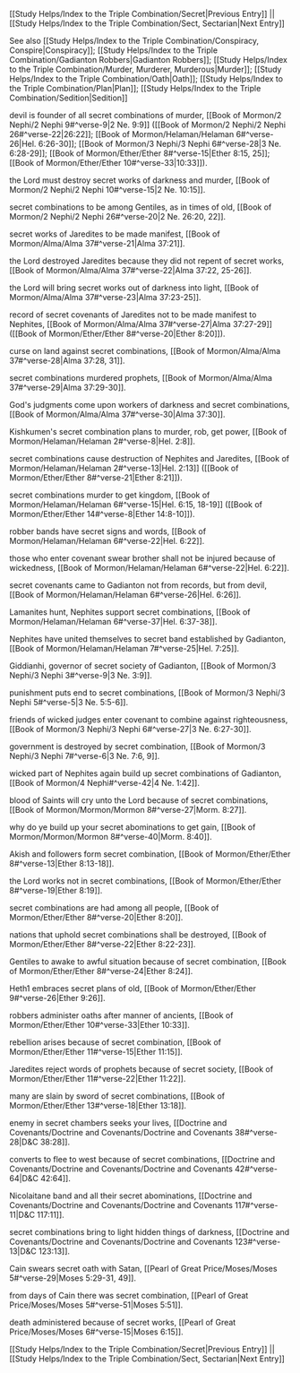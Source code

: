 [[Study Helps/Index to the Triple Combination/Secret|Previous Entry]]  ||  [[Study Helps/Index to the Triple Combination/Sect, Sectarian|Next Entry]]

 See also [[Study Helps/Index to the Triple Combination/Conspiracy, Conspire|Conspiracy]]; [[Study Helps/Index to the Triple Combination/Gadianton Robbers|Gadianton Robbers]]; [[Study Helps/Index to the Triple Combination/Murder, Murderer, Murderous|Murder]]; [[Study Helps/Index to the Triple Combination/Oath|Oath]]; [[Study Helps/Index to the Triple Combination/Plan|Plan]]; [[Study Helps/Index to the Triple Combination/Sedition|Sedition]]

 devil is founder of all secret combinations of murder, [[Book of Mormon/2 Nephi/2 Nephi 9#^verse-9|2 Ne. 9:9]] ([[Book of Mormon/2 Nephi/2 Nephi 26#^verse-22|26:22]]; [[Book of Mormon/Helaman/Helaman 6#^verse-26|Hel. 6:26-30]]; [[Book of Mormon/3 Nephi/3 Nephi 6#^verse-28|3 Ne. 6:28-29]]; [[Book of Mormon/Ether/Ether 8#^verse-15|Ether 8:15, 25]]; [[Book of Mormon/Ether/Ether 10#^verse-33|10:33]]).

 the Lord must destroy secret works of darkness and murder, [[Book of Mormon/2 Nephi/2 Nephi 10#^verse-15|2 Ne. 10:15]].

 secret combinations to be among Gentiles, as in times of old, [[Book of Mormon/2 Nephi/2 Nephi 26#^verse-20|2 Ne. 26:20, 22]].

 secret works of Jaredites to be made manifest, [[Book of Mormon/Alma/Alma 37#^verse-21|Alma 37:21]].

 the Lord destroyed Jaredites because they did not repent of secret works, [[Book of Mormon/Alma/Alma 37#^verse-22|Alma 37:22, 25-26]].

 the Lord will bring secret works out of darkness into light, [[Book of Mormon/Alma/Alma 37#^verse-23|Alma 37:23-25]].

 record of secret covenants of Jaredites not to be made manifest to Nephites, [[Book of Mormon/Alma/Alma 37#^verse-27|Alma 37:27-29]] ([[Book of Mormon/Ether/Ether 8#^verse-20|Ether 8:20]]).

 curse on land against secret combinations, [[Book of Mormon/Alma/Alma 37#^verse-28|Alma 37:28, 31]].

 secret combinations murdered prophets, [[Book of Mormon/Alma/Alma 37#^verse-29|Alma 37:29-30]].

 God's judgments come upon workers of darkness and secret combinations, [[Book of Mormon/Alma/Alma 37#^verse-30|Alma 37:30]].

 Kishkumen's secret combination plans to murder, rob, get power, [[Book of Mormon/Helaman/Helaman 2#^verse-8|Hel. 2:8]].

 secret combinations cause destruction of Nephites and Jaredites, [[Book of Mormon/Helaman/Helaman 2#^verse-13|Hel. 2:13]] ([[Book of Mormon/Ether/Ether 8#^verse-21|Ether 8:21]]).

 secret combinations murder to get kingdom, [[Book of Mormon/Helaman/Helaman 6#^verse-15|Hel. 6:15, 18-19]] ([[Book of Mormon/Ether/Ether 14#^verse-8|Ether 14:8-10]]).

 robber bands have secret signs and words, [[Book of Mormon/Helaman/Helaman 6#^verse-22|Hel. 6:22]].

 those who enter covenant swear brother shall not be injured because of wickedness, [[Book of Mormon/Helaman/Helaman 6#^verse-22|Hel. 6:22]].

 secret covenants came to Gadianton not from records, but from devil, [[Book of Mormon/Helaman/Helaman 6#^verse-26|Hel. 6:26]].

 Lamanites hunt, Nephites support secret combinations, [[Book of Mormon/Helaman/Helaman 6#^verse-37|Hel. 6:37-38]].

 Nephites have united themselves to secret band established by Gadianton, [[Book of Mormon/Helaman/Helaman 7#^verse-25|Hel. 7:25]].

 Giddianhi, governor of secret society of Gadianton, [[Book of Mormon/3 Nephi/3 Nephi 3#^verse-9|3 Ne. 3:9]].

 punishment puts end to secret combinations, [[Book of Mormon/3 Nephi/3 Nephi 5#^verse-5|3 Ne. 5:5-6]].

 friends of wicked judges enter covenant to combine against righteousness, [[Book of Mormon/3 Nephi/3 Nephi 6#^verse-27|3 Ne. 6:27-30]].

 government is destroyed by secret combination, [[Book of Mormon/3 Nephi/3 Nephi 7#^verse-6|3 Ne. 7:6, 9]].

 wicked part of Nephites again build up secret combinations of Gadianton, [[Book of Mormon/4 Nephi#^verse-42|4 Ne. 1:42]].

 blood of Saints will cry unto the Lord because of secret combinations, [[Book of Mormon/Mormon/Mormon 8#^verse-27|Morm. 8:27]].

 why do ye build up your secret abominations to get gain, [[Book of Mormon/Mormon/Mormon 8#^verse-40|Morm. 8:40]].

 Akish and followers form secret combination, [[Book of Mormon/Ether/Ether 8#^verse-13|Ether 8:13-18]].

 the Lord works not in secret combinations, [[Book of Mormon/Ether/Ether 8#^verse-19|Ether 8:19]].

 secret combinations are had among all people, [[Book of Mormon/Ether/Ether 8#^verse-20|Ether 8:20]].

 nations that uphold secret combinations shall be destroyed, [[Book of Mormon/Ether/Ether 8#^verse-22|Ether 8:22-23]].

 Gentiles to awake to awful situation because of secret combination, [[Book of Mormon/Ether/Ether 8#^verse-24|Ether 8:24]].

 Heth1 embraces secret plans of old, [[Book of Mormon/Ether/Ether 9#^verse-26|Ether 9:26]].

 robbers administer oaths after manner of ancients, [[Book of Mormon/Ether/Ether 10#^verse-33|Ether 10:33]].

 rebellion arises because of secret combination, [[Book of Mormon/Ether/Ether 11#^verse-15|Ether 11:15]].

 Jaredites reject words of prophets because of secret society, [[Book of Mormon/Ether/Ether 11#^verse-22|Ether 11:22]].

 many are slain by sword of secret combinations, [[Book of Mormon/Ether/Ether 13#^verse-18|Ether 13:18]].

 enemy in secret chambers seeks your lives, [[Doctrine and Covenants/Doctrine and Covenants/Doctrine and Covenants 38#^verse-28|D&C 38:28]].

 converts to flee to west because of secret combinations, [[Doctrine and Covenants/Doctrine and Covenants/Doctrine and Covenants 42#^verse-64|D&C 42:64]].

 Nicolaitane band and all their secret abominations, [[Doctrine and Covenants/Doctrine and Covenants/Doctrine and Covenants 117#^verse-11|D&C 117:11]].

 secret combinations bring to light hidden things of darkness, [[Doctrine and Covenants/Doctrine and Covenants/Doctrine and Covenants 123#^verse-13|D&C 123:13]].

 Cain swears secret oath with Satan, [[Pearl of Great Price/Moses/Moses 5#^verse-29|Moses 5:29-31, 49]].

 from days of Cain there was secret combination, [[Pearl of Great Price/Moses/Moses 5#^verse-51|Moses 5:51]].

 death administered because of secret works, [[Pearl of Great Price/Moses/Moses 6#^verse-15|Moses 6:15]].

[[Study Helps/Index to the Triple Combination/Secret|Previous Entry]]  ||  [[Study Helps/Index to the Triple Combination/Sect, Sectarian|Next Entry]]